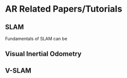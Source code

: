 # AR Related Papers/Tutorials

## SLAM

Fundamentals of SLAM can be 

## Visual Inertial Odometry

## V-SLAM

